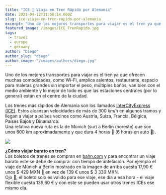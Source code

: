 ```yaml
---
title: "ICE 🚄 Viaja en Tren Rápido por Alemania"
date: 2021-04-12T11:56:14.000Z
slug: ice-viaja-en-tren-rapido-por-alemania
excerpt: "Uno de los mejores transportes para viajar es el tren ya que ofrecen muchas comodidades, como Wi-Fi, amplios asientos, restaurante, espacio para maletas grandes..."
featured_image: /images/ICE_TrenRapido.jpg
tags:
  - travel
  - europe
  - germany
author: "Diego"
author_slug: "diego"
author_image: "/images/authors/diego.jpg"
---
```


Uno de los mejores transportes para viajar es el tren ya que ofrecen muchas comodidades, como Wi-Fi, amplios asientos, restaurante, espacio para maletas grandes sin importar el peso, múltiples baños, van bien con el medio ambiente y lo mejor de todo es que las estaciones centrales (por lo general) están en el centro de la ciudad.  
  
Los trenes mas rápidos de Alemania son los llamados [InterCityExpress (ICE)](https://es.wikipedia.org/wiki/InterCityExpress). Estos alcanzan velocidades de más de 300 km/h en algunos tramos y llegan a viajar a países vecinos como Austria, Suiza, Francia, Bélgica, Países Bajos y Dinamarca.  
Una relativa nueva ruta es la de Múnich (sur) a Berlin (noreste) que son unos 600 km aproximadamente y que dura 4 horas 🚄 (6 horas en auto 🚙).

![](/images/iceMuenchenBerlin-1.jpg)

**¿Cómo viajar barato en tren?**  
Los boletos de trenes se compran en [bahn.com](https://www.bahn.com/) y para encontrar un viaje barato este se debe de comprar con tiempo de antelación. Por ejemplo el viaje de Múnich a Berlin mostrado en la imagen de arriba cuesta 17,90 € unos $ 429 MXN 👏 en vez de 139 € unos $ 3 330 MXN.  
Ojo 👀, el boleto solo es valido para ese viaje, ese día a esa hora - el viaje flexible cuesta 139,60 € y con este se pueden usar otros trenes ICEs ese mismo día.